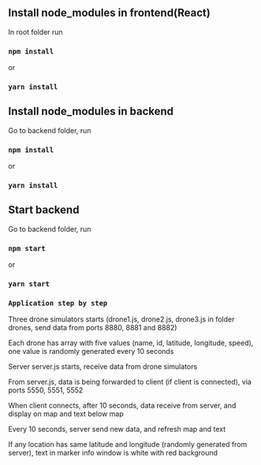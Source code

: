 ## Install node_modules in frontend(React)

In root folder run

### `npm install`

or

### `yarn install`

## Install node_modules in backend

Go to backend folder, run 

### `npm install`

or

### `yarn install`

## Start backend

Go to backend folder, run

### `npm start`

or

### `yarn start`

### `Application step by step`

Three drone simulators starts (drone1.js, drone2.js, drone3.js in folder drones, send data from ports 8880, 8881 and 8882)

Each drone has array with five values (name, id, latitude, longitude, speed), one value is randomly generated every 10 seconds

Server server.js starts, receive data from drone simulators

From server.js, data is being forwarded to client (if client is connected), via ports 5550, 5551, 5552

When client connects, after 10 seconds, data receive from server, and display on map and text below map

Every 10 seconds, server send new data, and refresh map and text

If any location has same latitude and longitude (randomly generated from server), text in marker info window is white with red background
